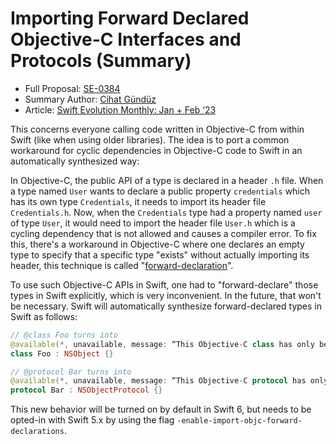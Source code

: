 # Importing Forward Declared Objective-C Interfaces and Protocols (Summary)

* Full Proposal: [SE-0384](https://github.com/apple/swift-evolution/blob/main/proposals/0384-importing-forward-declared-objc-interfaces-and-protocols.md)
* Summary Author: [Cihat Gündüz](https://fline.dev/about)
* Article: [Swift Evolution Monthly: Jan + Feb ‘23](https://www.fline.dev/swift-evolution-monthly-jan-feb-22/#se-0384-importing-forward-declared-objective-c-interfaces-and-protocols)

This concerns everyone calling code written in Objective-C from within Swift (like when using older libraries). The idea is to port a common workaround for cyclic dependencies in Objective-C code to Swift in an automatically synthesized way:

In Objective-C, the public API of a type is declared in a header `.h` file. When a type named `User` wants to declare a public property `credentials` which has its own type `Credentials`, it needs to import its header file  `Credentials.h`. Now, when the `Credentials` type had a property named `user` of type `User`, it would need to import the header file `User.h` which is a cycling dependency that is not allowed and causes a compiler error. To fix this, there's a workaround in Objective-C where one declares an empty type to specify that a specific type "exists" without actually importing its header, this technique is called "[forward-declaration](https://en.wikipedia.org/wiki/Forward_declaration?ref=fline.dev)".

To use such Objective-C APIs in Swift, one had to "forward-declare" those types in Swift explicitly, which is very inconvenient. In the future, that won't be necessary. Swift will automatically synthesize forward-declared types in Swift as follows:

```Swift
// @class Foo turns into
@available(*, unavailable, message: “This Objective-C class has only been forward declared; import its owning module to use it”)
class Foo : NSObject {}

// @protocol Bar turns into
@available(*, unavailable, message: “This Objective-C protocol has only been forward declared; import its owning module to use it”)
protocol Bar : NSObjectProtocol {}
```

This new behavior will be turned on by default in Swift 6, but needs to be opted-in with Swift 5.x by using the flag `-enable-import-objc-forward-declarations`.
